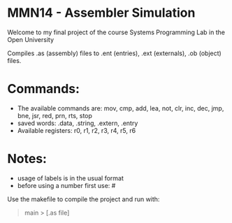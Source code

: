 # MMN14 - Assembler Simulation
Welcome to my final project of the course Systems Programming Lab in the Open University

Compiles .as (assembly) files to .ent (entries), .ext (externals), .ob (object) files.

# Commands:
* The available commands are:
  mov, cmp, add, lea, not, clr, inc, dec, jmp, bne, jsr, red, prn, rts, stop
* saved words:
  .data, .string, .extern, .entry
* Available registers:
  r0, r1, r2, r3, r4, r5, r6

# Notes:
* usage of labels is in the usual format
* before using a number first use: #

Use the makefile to compile the project and run with:
> main > [.as file]
